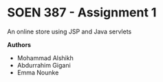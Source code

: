 # SOEN 387 - Assignment 1
An online store using JSP and Java servlets

**Authors**
  - Mohammad Alshikh
  - Abdurrahim Gigani
  - Emma Nounke
